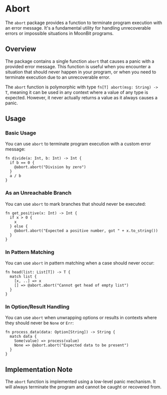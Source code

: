 # Abort

The `abort` package provides a function to terminate program execution with an error message. It's a fundamental utility for handling unrecoverable errors or impossible situations in MoonBit programs.

## Overview

The package contains a single function `abort` that causes a panic with a provided error message. This function is useful when you encounter a situation that should never happen in your program, or when you need to terminate execution due to an unrecoverable error.

The `abort` function is polymorphic with type `fn[T] abort(msg: String) -> T`, meaning it can be used in any context where a value of any type is expected. However, it never actually returns a value as it always causes a panic.

## Usage

### Basic Usage

You can use `abort` to terminate program execution with a custom error message:

```moonbit
fn divide(a: Int, b: Int) -> Int {
  if b == 0 {
    @abort.abort("Division by zero")
  }
  a / b
}
```

### As an Unreachable Branch

You can use `abort` to mark branches that should never be executed:

```moonbit
fn get_positive(x: Int) -> Int {
  if x > 0 {
    x
  } else {
    @abort.abort("Expected a positive number, got " + x.to_string())
  }
}
```

### In Pattern Matching

You can use `abort` in pattern matching when a case should never occur:

```moonbit
fn head(list: List[T]) -> T {
  match list {
    [x, ..] => x
    [] => @abort.abort("Cannot get head of empty list")
  }
}
```

### In Option/Result Handling

You can use `abort` when unwrapping options or results in contexts where they should never be `None` or `Err`:

```moonbit
fn process_data(data: Option[String]) -> String {
  match data {
    Some(value) => process(value)
    None => @abort.abort("Expected data to be present")
  }
}
```

## Implementation Note

The `abort` function is implemented using a low-level panic mechanism. It will always terminate the program and cannot be caught or recovered from.